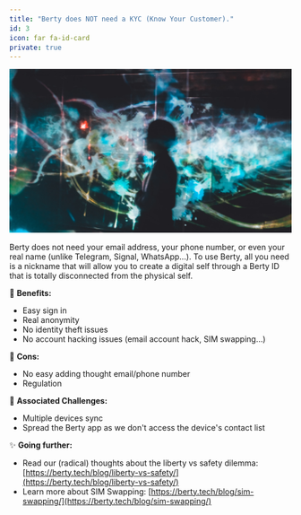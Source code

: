 ```yaml
---
title: "Berty does NOT need a KYC (Know Your Customer)."
id: 3
icon: far fa-id-card
private: true
---
```


![Berty does NOT need a KYC (Know Your Customer).](photo-1545569310-f6d4b4d7ede9.jpeg)

Berty does not need your email address, your phone number, or even your real name (unlike Telegram, Signal, WhatsApp...). To use Berty, all you need is a nickname that will allow you to create a digital self through a Berty ID that is totally disconnected from the physical self.

🚀 **Benefits:**

- Easy sign in
- Real anonymity
- No identity theft issues
- No account hacking issues (email account hack, SIM swapping...)

🤨 **Cons:**

- No easy adding thought email/phone number
- Regulation

 💪 **Associated Challenges:**

- Multiple devices sync
- Spread the Berty app as we don't access the device's contact list

✨ **Going further:**

- Read our (radical) thoughts about the liberty vs safety dilemma: [https://berty.tech/blog/liberty-vs-safety/](https://berty.tech/blog/liberty-vs-safety/)
- Learn more about SIM Swapping: [https://berty.tech/blog/sim-swapping/](https://berty.tech/blog/sim-swapping/)